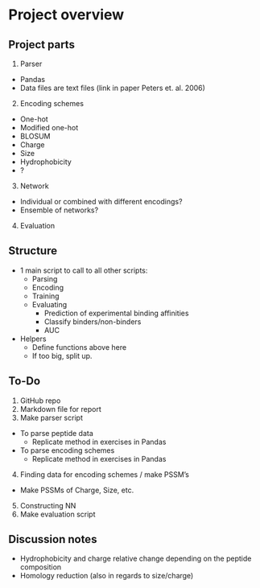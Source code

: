 # Project overview
## Project parts
1. Parser
  * Pandas
  * Data files are text files (link in paper Peters et. al. 2006)
2. Encoding schemes
  * One-hot
  * Modified one-hot
  * BLOSUM
  * Charge
  * Size
  * Hydrophobicity
  * ?
3. Network
  * Individual or combined with different encodings?
  * Ensemble of networks?
4. Evaluation

## Structure
- 1 main script to call to all other scripts:
  * Parsing
  * Encoding
  * Training
  * Evaluating
    *  Prediction of experimental binding affinities
    *  Classify binders/non-binders
    *  AUC
- Helpers
  * Define functions above here
  * If too big, split up.

## To-Do
1. GitHub repo
2. Markdown file for report
3.	Make parser script
  * To parse peptide data
    * Replicate method in exercises in Pandas
  * To parse encoding schemes
    * Replicate method in exercises in Pandas
4. Finding data for encoding schemes / make PSSM’s
  * Make PSSMs of Charge, Size, etc.
5. Constructing NN
6. Make evaluation script

## Discussion notes
-	Hydrophobicity and charge relative change depending on the peptide composition
-	Homology reduction (also in regards to size/charge)
